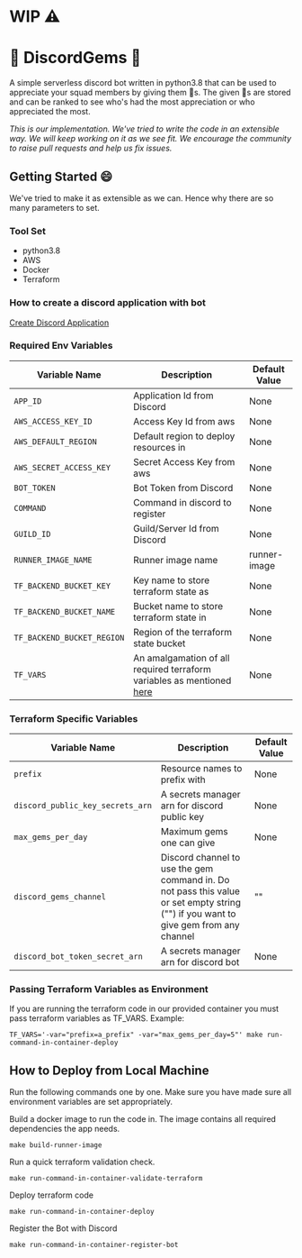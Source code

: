 # WIP :warning:

# 💎 DiscordGems 💎
A simple serverless discord bot written in python3.8 that can be used to appreciate your squad members by giving them 💎s. The given 💎s are stored and can be ranked to see who's had the most appreciation or who appreciated the most.

*This is our implementation. We've tried to write the code in an extensible way. We will keep working on it as we see fit. We encourage the community to raise pull requests and help us fix issues.*

## Getting Started 😄
We've tried to make it as extensible as we can. Hence why there are so many parameters to set.

### Tool Set
- python3.8
- AWS
- Docker
- Terraform

### How to create a discord application with bot
[Create Discord Application](docs/CreateBot.md)
### Required Env Variables
| Variable Name | Description | Default Value |
| ------------- | ------------- | ------------- |
| `APP_ID` | Application Id from Discord | None |
| `AWS_ACCESS_KEY_ID` | Access Key Id from aws | None |
| `AWS_DEFAULT_REGION` | Default region to deploy resources in | None |
| `AWS_SECRET_ACCESS_KEY` | Secret Access Key from aws | None |
| `BOT_TOKEN` | Bot Token from Discord | None |
| `COMMAND` | Command in discord to register | None |
| `GUILD_ID` | Guild/Server Id from Discord | None |
| `RUNNER_IMAGE_NAME` | Runner image name | runner-image |
| `TF_BACKEND_BUCKET_KEY` | Key name to store terraform state as | None |
| `TF_BACKEND_BUCKET_NAME` | Bucket name to store terraform state in | None |
| `TF_BACKEND_BUCKET_REGION` | Region of the terraform state bucket | None |
| `TF_VARS` | An amalgamation of all required terraform variables as mentioned [here](#Passing-Terraform-Variables-as-Environment) | None |

### Terraform Specific Variables
| Variable Name | Description                                                                                                                         | Default Value |
| ------------- |-------------------------------------------------------------------------------------------------------------------------------------| ------------- |
| `prefix` | Resource names to prefix with                                                                                                       | None |
| `discord_public_key_secrets_arn` | A secrets manager arn for discord public key                                                                                        | None |
| `max_gems_per_day` | Maximum gems one can give                                                                                                           | None |
| `discord_gems_channel` | Discord channel to use the gem command in. Do not pass this value or set empty string ("") if you want to give gem from any channel | "" |
| `discord_bot_token_secret_arn` | A secrets manager arn for discord bot                                                                                               | None |

### Passing Terraform Variables as Environment
If you are running the terraform code in our provided container you must pass terraform variables as TF_VARS.
Example:
```shell
TF_VARS='-var="prefix=a_prefix" -var="max_gems_per_day=5"' make run-command-in-container-deploy
```

## How to Deploy from Local Machine
Run the following commands one by one. Make sure you have made sure all environment variables are set appropriately.

Build a docker image to run the code in. The image contains all required dependencies the app needs.
```shell
make build-runner-image
```
Run a quick terraform validation check.
```shell
make run-command-in-container-validate-terraform
```
Deploy terraform code
```
make run-command-in-container-deploy
```
Register the Bot with Discord
```shell
make run-command-in-container-register-bot
```
